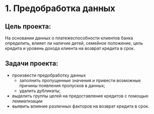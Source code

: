 # 1. Предобработка данных #
## Цель проекта: ## 
На основании данных о платежеспособности клиентов банка определить, влияет ли наличие детей, семейное положение, цель кредита и уровень дохода клиента на возврат кредита в срок. 
## Задачи проекта: ##
- произвести предобработку данных
  - заполнить пропущенные значения и привести возможные причины появления пропусков в данных;
  - удалить дубликаты;
- выделить группы целей на предоставление кредитов с помощью лемматизации
- выявить влияние различных факторов на возврат кредита в срок.
